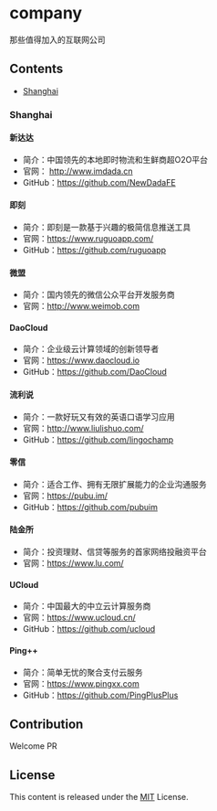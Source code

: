 # company
那些值得加入的互联网公司

## Contents
- [Shanghai](#shanghai)

### Shanghai
#### 新达达
- 简介：中国领先的本地即时物流和生鲜商超O2O平台
- 官网： http://www.imdada.cn
- GitHub：https://github.com/NewDadaFE

#### 即刻
- 简介：即刻是一款基于兴趣的极简信息推送工具
- 官网：https://www.ruguoapp.com/
- GitHub：https://github.com/ruguoapp

#### 微盟
- 简介：国内领先的微信公众平台开发服务商
- 官网：http://www.weimob.com

#### DaoCloud
- 简介：企业级云计算领域的创新领导者
- 官网：https://www.daocloud.io
- GitHub：https://github.com/DaoCloud

#### 流利说
- 简介：一款好玩又有效的英语口语学习应用
- 官网：http://www.liulishuo.com/
- GitHub：https://github.com/lingochamp

#### 零信
- 简介：适合工作、拥有无限扩展能力的企业沟通服务
- 官网：https://pubu.im/
- GitHub：https://github.com/pubuim

#### 陆金所
- 简介：投资理财、信贷等服务的首家网络投融资平台
- 官网：https://www.lu.com/

#### UCloud
- 简介：中国最大的中立云计算服务商
- 官网：https://www.ucloud.cn/
- GitHub：https://github.com/ucloud

#### Ping++
- 简介：简单无忧的聚合支付云服务
- 官网：https://www.pingxx.com
- GitHub：https://github.com/PingPlusPlus

## Contribution
Welcome PR

## License

This content is released under the [MIT](http://opensource.org/licenses/MIT) License.
